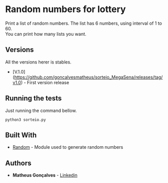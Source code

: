 # Random numbers for lottery

Print a list of random numbers. The list has 6 numbers, using interval of 1 to 60.<br>
You can print how many lists you want.

## Versions 

All the versions herer is stables.

* [V.1.0] (https://github.com/goncalvesmatheus/sorteio_MegaSena/releases/tag/v1.0) - First version release



## Running the tests

Just running the command bellow.

```
python3 sorteio.py
```

## Built With

* [Random](https://docs.python.org/3/library/random.html) - Module used to generate random numbers 

## Authors

* **Matheus Gonçalves** - [Linkedin](https://www.linkedin.com/in/matheus-sgoncalves/)
